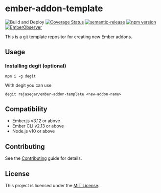 ember-addon-template
==============================================================================

![Build and Deploy](https://github.com/rajasegar/ember-addon-template/workflows/Build%20and%20Deploy/badge.svg)
[![Coverage Status](https://coveralls.io/repos/github/rajasegar/ember-addon-template/badge.svg?branch=master)](https://coveralls.io/github/rajasegar/ember-addon-template?branch=master)
[![semantic-release](https://img.shields.io/badge/%20%20%F0%9F%93%A6%F0%9F%9A%80-semantic--release-e10079.svg)](https://github.com/semantic-release/semantic-release)
[![npm version](http://img.shields.io/npm/v/ember-addon-template.svg?style=flat)](https://npmjs.org/package/ember-addon-template "View this project on npm")
[![EmberObserver](http://emberobserver.com/badges/ember-addon-template.svg?branch=master)](http://emberobserver.com/addons/ember-addon-template)


This is a git template repositor for creating new Ember addons.



Usage
------------------------------------------------------------------------------

### Installing degit (optional)
```
npm i -g degit
```

With degit you can use

```
degit rajasegar/ember-addon-template <new-addon-name>
```



Compatibility
------------------------------------------------------------------------------

* Ember.js v3.12 or above
* Ember CLI v2.13 or above
* Node.js v10 or above

Contributing
------------------------------------------------------------------------------

See the [Contributing](CONTRIBUTING.md) guide for details.


License
------------------------------------------------------------------------------

This project is licensed under the [MIT License](LICENSE.md).
